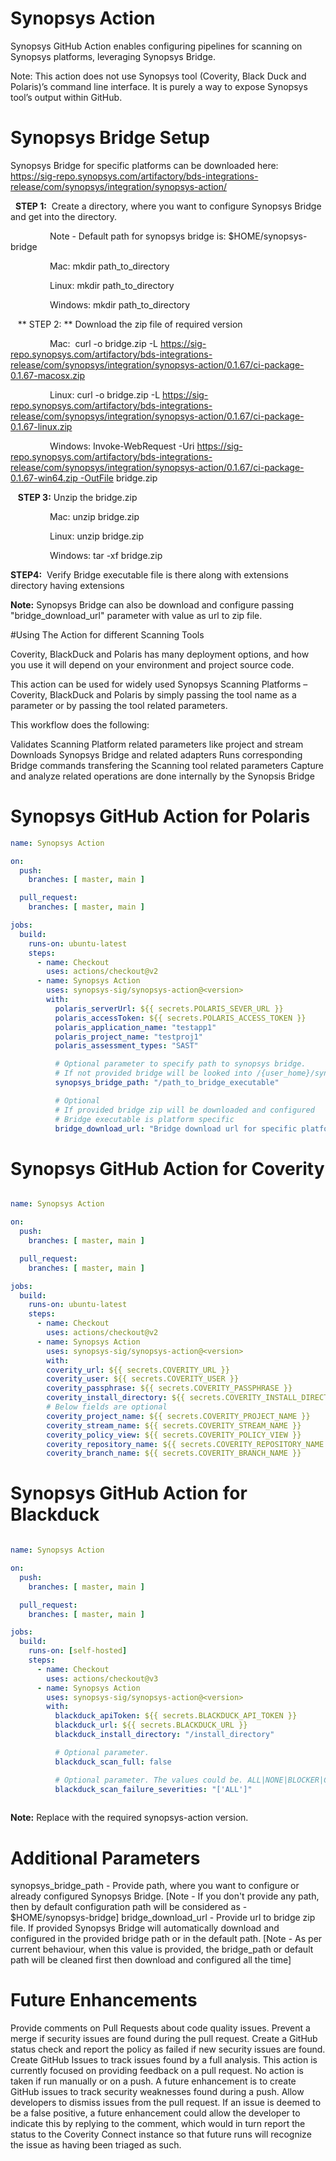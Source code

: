 # Synopsys Action

Synopsys GitHub Action enables configuring pipelines for scanning on Synopsys platforms, leveraging Synopsys Bridge.

Note: This action does not use Synopsys tool (Coverity, Black Duck and Polaris)’s command line interface. It is purely a way to expose Synopsys tool’s output within GitHub.

# Synopsys Bridge Setup

Synopsys Bridge for specific platforms can be downloaded here: 
https://sig-repo.synopsys.com/artifactory/bds-integrations-release/com/synopsys/integration/synopsys-action/

  **STEP 1:**  Create a directory, where you want to configure Synopsys Bridge and get into the directory.

                Note - Default path for synopsys bridge is: $HOME/synopsys-bridge

                Mac: mkdir path_to_directory

                Linux: mkdir path_to_directory

                Windows: mkdir path_to_directory

   ** STEP 2: ** Download the zip file of required version   

                Mac:  curl -o bridge.zip -L https://sig-repo.synopsys.com/artifactory/bds-integrations-release/com/synopsys/integration/synopsys-action/0.1.67/ci-package-0.1.67-macosx.zip

                Linux: curl -o bridge.zip -L https://sig-repo.synopsys.com/artifactory/bds-integrations-release/com/synopsys/integration/synopsys-action/0.1.67/ci-package-0.1.67-linux.zip

                Windows: Invoke-WebRequest -Uri https://sig-repo.synopsys.com/artifactory/bds-integrations-release/com/synopsys/integration/synopsys-action/0.1.67/ci-package-0.1.67-win64.zip -OutFile bridge.zip

   **STEP 3:** Unzip the bridge.zip

                Mac: unzip bridge.zip

                Linux: unzip bridge.zip

                Windows: tar -xf bridge.zip

**STEP4:**  Verify Bridge executable file is there along with extensions directory having extensions

**Note:** Synopsys Bridge can also be download and configure passing "bridge_download_url" parameter with value as url to zip file.


#Using The Action for different Scanning Tools

Coverity, BlackDuck and Polaris has many deployment options, and how you use it will depend on your environment and project source code.

This action can be used for widely used Synopsys Scanning Platforms – Coverity, BlackDuck and Polaris by simply passing the tool name as a parameter or by passing the tool related parameters.

This workflow does the following:

Validates Scanning Platform related parameters like project and stream
Downloads Synopsys Bridge and related adapters
Runs corresponding Bridge commands transfering the Scanning tool related parameters
Capture and analyze related operations are done internally by the Synopsis Bridge

# Synopsys GitHub Action for Polaris

```yaml
name: Synopsys Action

on:
  push:
    branches: [ master, main ]

  pull_request:
    branches: [ master, main ]

jobs:
  build:
    runs-on: ubuntu-latest
    steps:
      - name: Checkout
        uses: actions/checkout@v2
      - name: Synopsys Action
        uses: synopsys-sig/synopsys-action@<version>
        with:
          polaris_serverUrl: ${{ secrets.POLARIS_SEVER_URL }}
          polaris_accessToken: ${{ secrets.POLARIS_ACCESS_TOKEN }}
          polaris_application_name: "testapp1"
          polaris_project_name: "testproj1"
          polaris_assessment_types: "SAST"

          # Optional parameter to specify path to synopsys bridge.
          # If not provided bridge will be looked into /{user_home}/synopsys-bridge or in linux /usr/synopsys-bridge
          synopsys_bridge_path: "/path_to_bridge_executable"

          # Optional
          # If provided bridge zip will be downloaded and configured
          # Bridge executable is platform specific
          bridge_download_url: "Bridge download url for specific platform"
```

# Synopsys GitHub Action for Coverity

```yaml

name: Synopsys Action

on:
  push:
    branches: [ master, main ]

  pull_request:
    branches: [ master, main ]

jobs:
  build:
    runs-on: ubuntu-latest
    steps:
      - name: Checkout
        uses: actions/checkout@v2
      - name: Synopsys Action
        uses: synopsys-sig/synopsys-action@<version>
        with:
        coverity_url: ${{ secrets.COVERITY_URL }}
        coverity_user: ${{ secrets.COVERITY_USER }}
        coverity_passphrase: ${{ secrets.COVERITY_PASSPHRASE }}
        coverity_install_directory: ${{ secrets.COVERITY_INSTALL_DIRECTORY }}
        # Below fields are optional
        coverity_project_name: ${{ secrets.COVERITY_PROJECT_NAME }}
        coverity_stream_name: ${{ secrets.COVERITY_STREAM_NAME }}
        coverity_policy_view: ${{ secrets.COVERITY_POLICY_VIEW }}
        coverity_repository_name: ${{ secrets.COVERITY_REPOSITORY_NAME }}
        coverity_branch_name: ${{ secrets.COVERITY_BRANCH_NAME }}

```

# Synopsys GitHub Action for Blackduck

```yaml

name: Synopsys Action

on:
  push:
    branches: [ master, main ]

  pull_request:
    branches: [ master, main ]

jobs:
  build:
    runs-on: [self-hosted]
    steps:
      - name: Checkout
        uses: actions/checkout@v3
      - name: Synopsys Action
        uses: synopsys-sig/synopsys-action@<version>
        with:
          blackduck_apiToken: ${{ secrets.BLACKDUCK_API_TOKEN }}
          blackduck_url: ${{ secrets.BLACKDUCK_URL }}
          blackduck_install_directory: "/install_directory"

          # Optional parameter.
          blackduck_scan_full: false

          # Optional parameter. The values could be. ALL|NONE|BLOCKER|CRITICAL|MAJOR|MINOR|OK|TRIVIAL|UNSPECIFIED
          blackduck_scan_failure_severities: "['ALL']"
          
```

 **Note:** Replace <version> with the required synopsys-action version.

# Additional Parameters

synopsys_bridge_path - Provide path, where you want to configure or already configured Synopsys Bridge. [Note - If you don't provide any path, then by default configuration path will be considered as - $HOME/synopsys-bridge]
bridge_download_url - Provide url to bridge zip file. If provided Synopsys Bridge will automatically download and configured in the provided bridge path or in the default path. [Note - As per current behaviour, when this value is provided, the bridge_path or default path will be cleaned first then download and configured all the time]


# Future Enhancements

Provide comments on Pull Requests about code quality issues.
Prevent a merge if security issues are found during the pull request. Create a GitHub status check and report the policy as failed if new security issues are found.
Create GitHub Issues to track issues found by a full analysis. This action is currently focused on providing feedback on a pull request. No action is taken if run manually or on a push. A future enhancement is to create GitHub issues to track security weaknesses found during a push.
Allow developers to dismiss issues from the pull request. If an issue is deemed to be a false positive, a future enhancement could allow the developer to indicate this by replying to the comment, which would in turn report the status to the Coverity Connect instance so that future runs will recognize the issue as having been triaged as such.
